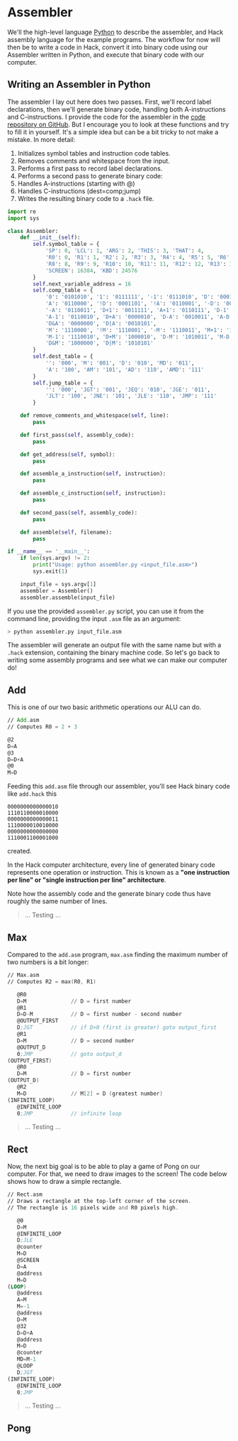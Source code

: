 # Assembler
We'll the high-level language [Python](https://www.python.org/) to describe the assembler, and Hack assembly language for the example programs.
The workflow for now will then be to write a code in Hack, convert it into binary code using our Assembler written in Python, and execute that binary code with our computer.

## Writing an Assembler in Python
The assembler I lay out here does two passes. First, we'll record label declarations, then we'll generate binary code, handling both A-instructions and C-instructions. I provide the code for the assembler in the [code repository on GitHub](https://github.com/QuentinWach/Hack-Computer). But I encourage you to look at these functions and try to fill it in yourself. It's a simple idea but can be a bit tricky to not make a mistake.
In more detail:
1. Initializes symbol tables and instruction code tables.
2. Removes comments and whitespace from the input.
3. Performs a first pass to record label declarations.
4. Performs a second pass to generate binary code:
5. Handles A-instructions (starting with @)
6. Handles C-instructions (dest=comp;jump)
7. Writes the resulting binary code to a `.hack` file.

```python
import re
import sys

class Assembler:
    def __init__(self):
        self.symbol_table = {
            'SP': 0, 'LCL': 1, 'ARG': 2, 'THIS': 3, 'THAT': 4,
            'R0': 0, 'R1': 1, 'R2': 2, 'R3': 3, 'R4': 4, 'R5': 5, 'R6': 6, 'R7': 7,
            'R8': 8, 'R9': 9, 'R10': 10, 'R11': 11, 'R12': 12, 'R13': 13, 'R14': 14, 'R15': 15,
            'SCREEN': 16384, 'KBD': 24576
        }
        self.next_variable_address = 16
        self.comp_table = {
            '0': '0101010', '1': '0111111', '-1': '0111010', 'D': '0001100',
            'A': '0110000', '!D': '0001101', '!A': '0110001', '-D': '0001111',
            '-A': '0110011', 'D+1': '0011111', 'A+1': '0110111', 'D-1': '0001110',
            'A-1': '0110010', 'D+A': '0000010', 'D-A': '0010011', 'A-D': '0000111',
            'D&A': '0000000', 'D|A': '0010101',
            'M': '1110000', '!M': '1110001', '-M': '1110011', 'M+1': '1110111',
            'M-1': '1110010', 'D+M': '1000010', 'D-M': '1010011', 'M-D': '1000111',
            'D&M': '1000000', 'D|M': '1010101'
        }
        self.dest_table = {
            '': '000', 'M': '001', 'D': '010', 'MD': '011',
            'A': '100', 'AM': '101', 'AD': '110', 'AMD': '111'
        }
        self.jump_table = {
            '': '000', 'JGT': '001', 'JEQ': '010', 'JGE': '011',
            'JLT': '100', 'JNE': '101', 'JLE': '110', 'JMP': '111'
        }

    def remove_comments_and_whitespace(self, line):
        pass

    def first_pass(self, assembly_code):
        pass

    def get_address(self, symbol):
        pass

    def assemble_a_instruction(self, instruction):
        pass

    def assemble_c_instruction(self, instruction):
        pass

    def second_pass(self, assembly_code):
        pass

    def assemble(self, filename):
        pass

if __name__ == '__main__':
    if len(sys.argv) != 2:
        print("Usage: python assembler.py <input_file.asm>")
        sys.exit(1)

    input_file = sys.argv[1]
    assembler = Assembler()
    assembler.assemble(input_file)
```

If you use the provided `assembler.py` script, you can use it from the command line, providing the input `.asm` file as an argument:
```bash
> python assembler.py input_file.asm
```
The assembler will generate an output file with the same name but with a `.hack` extension, containing the binary machine code. So let's go back to writing some assembly programs and see what we can make our computer do!

## Add
This is one of our two basic arithmetic operations our ALU can do.
```asm
// Add.asm
// Computes R0 = 2 + 3

@2
D=A
@3
D=D+A
@0
M=D
```
Feeding this `add.asm` file through our assembler, you'll see Hack binary code like `add.hack` this
```hack
0000000000000010
1110110000010000
0000000000000011
1110000010010000
0000000000000000
1110001100001000
```
created. 

In the Hack computer architecture, every line of generated binary code represents one operation or instruction. This is known as a **"one instruction per line" or "single instruction per line" architecture**. 

Note how the assembly code and the generate binary code thus have roughly the same number of lines.

>... Testing ...

## Max
Compared to the `add.asm` program, `max.asm` finding the maximum number of two numbers is a bit longer:

```asm
// Max.asm
// Computes R2 = max(R0, R1)

   @R0
   D=M              // D = first number
   @R1
   D=D-M            // D = first number - second number
   @OUTPUT_FIRST
   D;JGT            // if D>0 (first is greater) goto output_first
   @R1
   D=M              // D = second number
   @OUTPUT_D
   0;JMP            // goto output_d
(OUTPUT_FIRST)
   @R0             
   D=M              // D = first number
(OUTPUT_D)
   @R2
   M=D              // M[2] = D (greatest number)
(INFINITE_LOOP)
   @INFINITE_LOOP
   0;JMP            // infinite loop
```

>... Testing ...

## Rect
Now, the next big goal is to be able to play a game of Pong on our computer. For that, we need to draw images to the screen! The code below shows how to draw a simple rectangle.

```asm
// Rect.asm
// Draws a rectangle at the top-left corner of the screen.
// The rectangle is 16 pixels wide and R0 pixels high.

   @0
   D=M
   @INFINITE_LOOP
   D;JLE 
   @counter
   M=D
   @SCREEN
   D=A
   @address
   M=D
(LOOP)
   @address
   A=M
   M=-1
   @address
   D=M
   @32
   D=D+A
   @address
   M=D
   @counter
   MD=M-1
   @LOOP
   D;JGT
(INFINITE_LOOP)
   @INFINITE_LOOP
   0;JMP
```

>... Testing ...

## Pong
<!--
Write a Verilog emulator in Python that takes in Verilog code and .hack binaries to run programs. Show a GUI of the screen, take in the keyboard presses, and show live stats of the CPU and memory etc.
-->